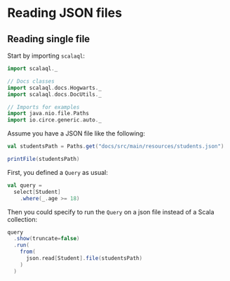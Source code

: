 # Reading JSON files

## Reading single file

Start by importing `scalaql`:

```scala mdoc
import scalaql._

// Docs classes
import scalaql.docs.Hogwarts._
import scalaql.docs.DocUtils._

// Imports for examples
import java.nio.file.Paths
import io.circe.generic.auto._
```

Assume you have a JSON file like the following:

```scala mdoc
val studentsPath = Paths.get("docs/src/main/resources/students.json")

printFile(studentsPath)
```

First, you defined a `Query` as usual:

```scala mdoc
val query =
  select[Student]
    .where(_.age >= 18)
```

Then you could specify to run the `Query` on a json file instead of a Scala collection:

```scala mdoc
query
  .show(truncate=false)
  .run(
    from(
      json.read[Student].file(studentsPath)
    )
  )
```